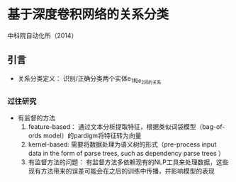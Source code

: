 # 基于深度卷积网络的关系分类
中科院自动化所（2014）

## 引言
- 关系分类定义： 识别/正确分类两个实体e<sub>1和e<sub>2间的关系
### 过往研究
- 有监督的方法
  1. feature-based： 通过文本分析提取特征，根据类似词袋模型（bag-of-ords model）的pardigm将特征转为向量
  2. kernel-based: 需要将数据处理为语义树的形式（pre-process input data in the form of parse trees, such as dependency parse trees ）
  3. 有监督方法的问题： 有监督方法多依赖现有的NLP工具来处理数据，这些现有方法带来的误差可能会在之后的训练中传播，并影响模型的表现
  
